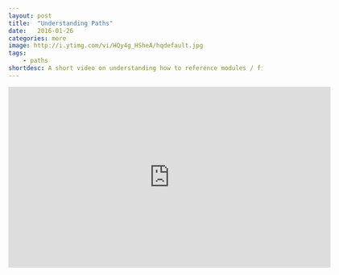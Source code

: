 ```yaml
---
layout: post
title:  "Understanding Paths"
date:   2016-01-26
categories: more
image: http://i.ytimg.com/vi/HQy4g_HSheA/hqdefault.jpg
tags: 
    - paths
shortdesc: A short video on understanding how to reference modules / files in NativeScript and understanding the difference between node_modules and project files.
---
```

<iframe width="640" height="360" src="https://www.youtube.com/embed/HQy4g_HSheA" frameborder="0" allowfullscreen></iframe>